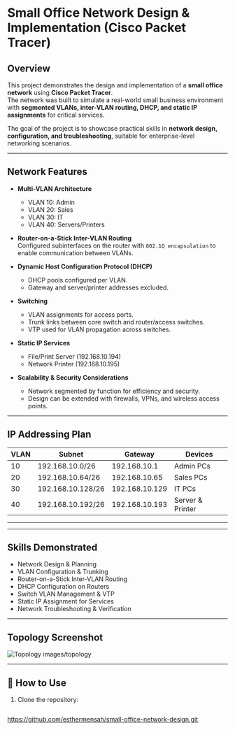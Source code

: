 # Small Office Network Design & Implementation (Cisco Packet Tracer)

##  Overview
This project demonstrates the design and implementation of a **small office network** using **Cisco Packet Tracer**.  
The network was built to simulate a real-world small business environment with **segmented VLANs, inter-VLAN routing, DHCP, and static IP assignments** for critical services.  

The goal of the project is to showcase practical skills in **network design, configuration, and troubleshooting**, suitable for enterprise-level networking scenarios.  

---

## Network Features
- **Multi-VLAN Architecture**  
  - VLAN 10: Admin  
  - VLAN 20: Sales  
  - VLAN 30: IT  
  - VLAN 40: Servers/Printers  

- **Router-on-a-Stick Inter-VLAN Routing**  
  Configured subinterfaces on the router with `802.1Q encapsulation` to enable communication between VLANs.  

- **Dynamic Host Configuration Protocol (DHCP)**  
  - DHCP pools configured per VLAN.  
  - Gateway and server/printer addresses excluded.  

- **Switching**  
  - VLAN assignments for access ports.  
  - Trunk links between core switch and router/access switches.  
  - VTP used for VLAN propagation across switches.  

- **Static IP Services**  
  - File/Print Server (192.168.10.194)  
  - Network Printer (192.168.10.195)  

- **Scalability & Security Considerations**  
  - Network segmented by function for efficiency and security.  
  - Design can be extended with firewalls, VPNs, and wireless access points.  

---

##  IP Addressing Plan

| VLAN  | Subnet              | Gateway         | Devices              |
|-------|----------------------|-----------------|----------------------|
| 10    | 192.168.10.0/26     | 192.168.10.1    | Admin PCs            |
| 20    | 192.168.10.64/26    | 192.168.10.65   | Sales PCs            |
| 30    | 192.168.10.128/26   | 192.168.10.129  | IT PCs               |
| 40    | 192.168.10.192/26   | 192.168.10.193  | Server & Printer     |

---


---

## Skills Demonstrated
- Network Design & Planning  
- VLAN Configuration & Trunking  
- Router-on-a-Stick Inter-VLAN Routing  
- DHCP Configuration on Routers  
- Switch VLAN Management & VTP  
- Static IP Assignment for Services  
- Network Troubleshooting & Verification  

---

## Topology Screenshot
![Topology](-labeled.png)  images/topology

---

## 🚀 How to Use
1. Clone the repository:  
   ```bash
https://github.com/esthermensah/small-office-network-design.git
```

